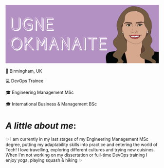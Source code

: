 <img src= "https://github.com/ugneokmanaite/ugneokmanaite/blob/master/banner.png"></img>

:pushpin: Birmingham, UK

:computer: DevOps Trainee 

:mortar_board: Engineering Management MSc

:mortar_board: International Business & Management BSc

# <i>A little about me</i>:

:sparkles: I am currently in my last stages of my Engineering Management MSc degree, putting my adaptability skills into practice and entering the world of Tech! I love travelling, exploring different cultures and trying new cuisines. When I'm not working on my dissertation or full-time DevOps training I enjoy yoga, playing squash & hiking :sparkles:
